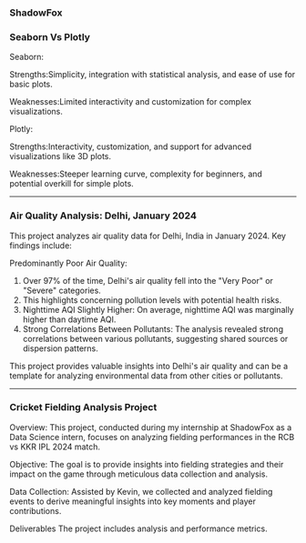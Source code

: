 ### ShadowFox

### Seaborn Vs Plotly

Seaborn:

Strengths:Simplicity, integration with statistical analysis, and ease of use for basic plots.

Weaknesses:Limited interactivity and customization for complex visualizations.

Plotly:

Strengths:Interactivity, customization, and support for advanced visualizations like 3D plots.

Weaknesses:Steeper learning curve, complexity for beginners, and potential overkill for simple plots.

------------------------------------------------------------------------------------------------------------------------------------------------
### Air Quality Analysis: Delhi, January 2024

This project analyzes air quality data for Delhi, India in January 2024. Key findings include:

Predominantly Poor Air Quality:

1. Over 97% of the time, Delhi's air quality fell into the "Very Poor" or "Severe" categories.
2. This highlights concerning pollution levels with potential health risks.
3. Nighttime AQI Slightly Higher: On average, nighttime AQI was marginally higher than daytime AQI.
4. Strong Correlations Between Pollutants: The analysis revealed strong correlations between various pollutants, suggesting shared sources or dispersion patterns.

This project provides valuable insights into Delhi's air quality and can be a template for analyzing environmental data from other cities or pollutants.

----------------------------------------------------------------------------------------------------------------------------------------------



### Cricket Fielding Analysis Project

Overview:
This project, conducted during my internship at ShadowFox as a Data Science intern, focuses on analyzing fielding performances in the RCB vs KKR IPL 2024 match.

Objective:
The goal is to provide insights into fielding strategies and their impact on the game through meticulous data collection and analysis.

Data Collection:
Assisted by Kevin, we collected and analyzed fielding events to derive meaningful insights into key moments and player contributions.

Deliverables
The project includes analysis and performance metrics.
